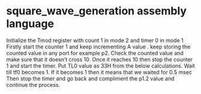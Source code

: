 # square_wave_generation assembly language
Initialize the Tmod register with count 1 in mode 2 and timer 0 in mode 1
Firstly start the counter 1 and keep incrementing A value . keep storing the counted value in any port for example p2.
Check the counted value and make sure that it doesn’t cross 10.
Once it reaches 10 then stop the counter 1 and start the timer.
Put TL0 value as 33H from the below calculations.
Wait till tf0 becomes 1. If it becomes 1 then it means that we waited for 0.5
msec
Then stop the timer and go back and compliment the p1.2 value and
continue the process.
